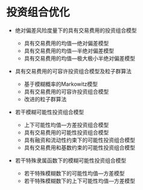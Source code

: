 # 投资组合优化


* 绝对偏差风险度量下的具有交易费用的投资组合模型
  * 具有交易费用的均值—绝对偏差模型
  * 具有交易费用的均值—半绝对偏差模型
  * 具有交易费用的均值—极大极小半绝对偏差模型

* 具有交易费用的可容许投资组合模型及粒子群算法
  * 基于模糊概率的Markowitz模型  
  * 具有交易费用的可容许投资组合模型
  * 改进的粒子群算法

* 若干模糊可能性投资组合模型
  * 上下可能性均值—方差投资组合模型
  * 具有交易费用的可能性投资组合模型
  * 具有融资和流动性约束下的可能性投资组合模型
  * 具有交易费用和基数约束的可能性投资组合模型

* 若干特殊隶属函数下的模糊可能性投资组合模型
  * 若干特殊模糊数下的可能性均值—方差模型
  * 若干特殊模糊数下的上下可能性均值—方差模型

